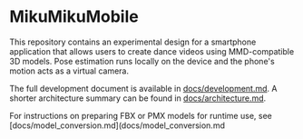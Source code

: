 # MikuMikuMobile

This repository contains an experimental design for a smartphone application that allows users to create dance videos using MMD-compatible 3D models. Pose estimation runs locally on the device and the phone's motion acts as a virtual camera.

The full development document is available in [docs/development.md](docs/development.md). A shorter architecture summary can be found in [docs/architecture.md](docs/architecture.md).

For instructions on preparing FBX or PMX models for runtime use, see [docs/model_conversion.md](docs/model_conversion.md